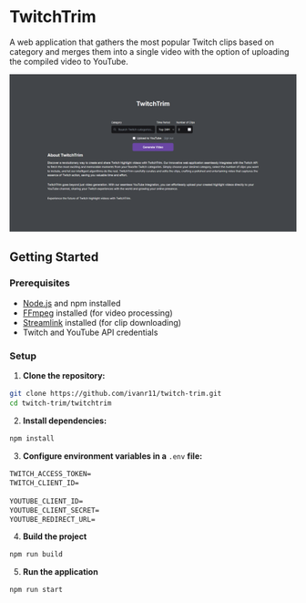 # TwitchTrim

A web application that gathers the most popular Twitch clips based on category and merges them into a single video with the option of uploading the compiled video to YouTube.

![TwitchTrim home page](twitchtrim/public/assets/images/twitch-trim.png)

## Getting Started

### Prerequisites

- [Node.js](https://nodejs.org) and npm installed
- [FFmpeg](https://ffmpeg.org/) installed (for video processing)
- [Streamlink](https://streamlink.github.io/) installed (for clip downloading)
- Twitch and YouTube API credentials

### Setup

1. **Clone the repository:**

```bash
git clone https://github.com/ivanr11/twitch-trim.git
cd twitch-trim/twitchtrim
```

2. **Install dependencies:**

```bash
npm install
```

3. **Configure environment variables in a** `.env` **file:**

```
TWITCH_ACCESS_TOKEN=
TWITCH_CLIENT_ID=

YOUTUBE_CLIENT_ID=
YOUTUBE_CLIENT_SECRET=
YOUTUBE_REDIRECT_URL=
```

4. **Build the project**

```bash
npm run build
```

5. **Run the application**

```bash
npm run start
```
